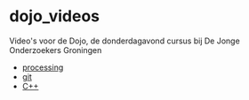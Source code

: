 # dojo_videos

Video's voor de Dojo, de donderdagavond cursus bij De Jonge Onderzoekers Groningen

 * [processing](https://github.com/richelbilderbeek/processing_voor_jonge_tieners)
 * [git](https://github.com/richelbilderbeek/git_voor_jonge_tieners)
 * [C++](https://github.com/richelbilderbeek/cpp_voor_jonge_tieners)
